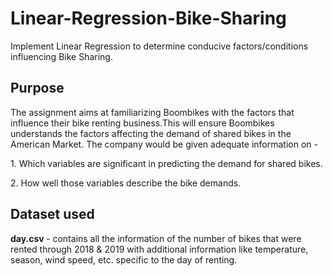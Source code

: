 # Linear-Regression-Bike-Sharing
Implement Linear Regression to determine conducive factors/conditions influencing Bike Sharing.

<div class="alert alert-block alert-success">
    
<h2> Purpose </h2> 

The assignment aims at familiarizing Boombikes with the factors that influence their bike renting business.This will ensure Boombikes understands the factors affecting the demand of shared bikes in the American Market. The company would be given adequate information on -
    
<p>1. Which variables are significant in predicting the demand for shared bikes. <p>

<p>2. How well those variables describe the bike demands. <p>

</div>

<div class="alert alert-block alert-info">

<h2> Dataset used </h2>

<b> day.csv </b> - contains all the information of the number of bikes that were rented through 2018 & 2019 with additional information like temperature, season, wind speed, etc. specific to the day of renting.
